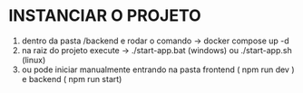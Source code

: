 # INSTANCIAR O PROJETO 

  1. dentro da pasta /backend e rodar o comando -> docker compose up -d
  2. na raiz do projeto execute ->  ./start-app.bat (windows) ou ./start-app.sh (linux)
  3. ou pode iniciar manualmente entrando na pasta frontend ( npm run dev )  e backend ( npm run start)

